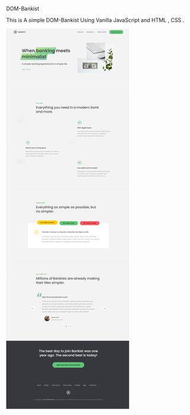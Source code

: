 DOM-Bankist

This is A simple DOM-Bankist Using Vanilla JavaScript and HTML , CSS .

![screenshot](https://github.com/islamhassan1/DOM-Bankist/blob/master/img/screen.png)
